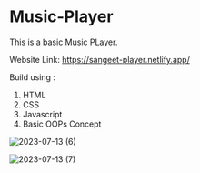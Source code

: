 # Music-Player
This is a basic Music PLayer.

Website Link: https://sangeet-player.netlify.app/


Build using : 
1. HTML
2. CSS
3. Javascript
4. Basic OOPs Concept

![2023-07-13 (6)](https://github.com/ravi-singh-100/Music-Player/assets/84458346/8f788217-4a6c-48ba-92f9-a547e8e2d8db)


![2023-07-13 (7)](https://github.com/ravi-singh-100/Music-Player/assets/84458346/8754388f-0da1-441f-944c-bd8eced44651)
